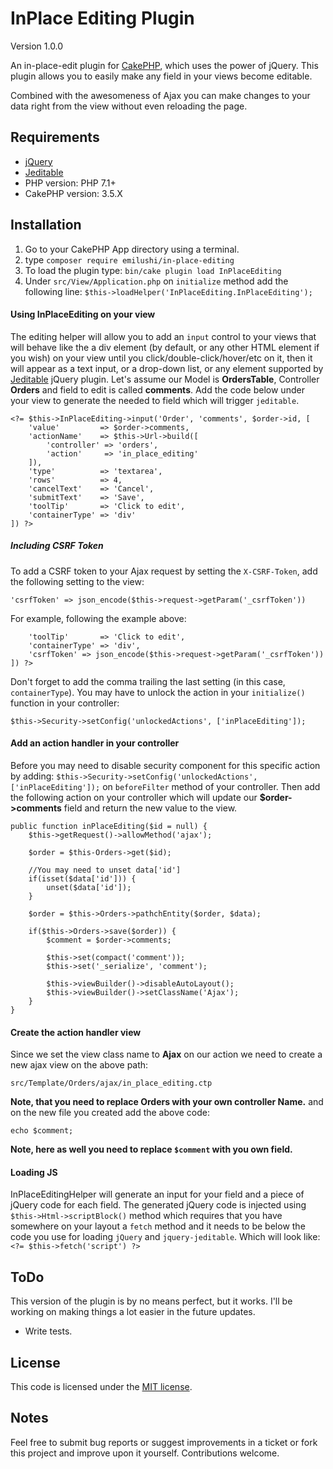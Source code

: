 # InPlace Editing Plugin

Version 1.0.0

An in-place-edit plugin for [CakePHP](http://cakephp.org), which uses the power of jQuery. This plugin allows you to easily make any field in your views become editable.

Combined with the awesomeness of Ajax you can make changes to your data right from the view without even reloading the page.

## Requirements

* [jQuery](http://jquery.com/)
* [Jeditable](https://github.com/NicolasCARPi/jquery_jeditable)
* PHP version: PHP 7.1+
* CakePHP version: 3.5.X

## Installation

1. Go to your CakePHP App directory using a terminal.
2. type `composer require emilushi/in-place-editing`
3. To load the plugin type: `bin/cake plugin load InPlaceEditing`
4. Under `src/View/Application.php` on `initialize` method add the following line: `$this->loadHelper('InPlaceEditing.InPlaceEditing');`

#### Using InPlaceEditing on your view

The editing helper will allow you to add an `input` control to your views that will behave like the a div element (by default, or any other HTML element if you wish) on your view until you click/double-click/hover/etc on it, then it will appear as a text input, or a drop-down list, or any element supported by [Jeditable](https://github.com/NicolasCARPi/jquery_jeditable) jQuery plugin.
Let's assume our Model is **OrdersTable**, Controller **Orders** and field to edit is called **comments**. Add the code below under your view to generate the needed to field which will trigger `jeditable`.
  
    <?= $this->InPlaceEditing->input('Order', 'comments', $order->id, [
        'value'         => $order->comments,
        'actionName'    => $this->Url->build([
            'controller' => 'orders',
            'action'     => 'in_place_editing'
        ]),
        'type'          => 'textarea',
        'rows'          => 4,
        'cancelText'    => 'Cancel',
        'submitText'    => 'Save',
        'toolTip'       => 'Click to edit',
        'containerType' => 'div'
    ]) ?>

##### Including CSRF Token
To add a CSRF token to your Ajax request by setting the `X-CSRF-Token`, add the following setting to the view:

    'csrfToken' => json_encode($this->request->getParam('_csrfToken'))
    
For example, following the example above:

        'toolTip'       => 'Click to edit',
        'containerType' => 'div',
        'csrfToken' => json_encode($this->request->getParam('_csrfToken'))
    ]) ?>
    
Don't forget to add the comma trailing the last setting (in this case, `containerType`). You may have to unlock the action in your `initialize()` function in your controller:

    $this->Security->setConfig('unlockedActions', ['inPlaceEditing']);

#### Add an action handler in your controller

Before you may need to disable security component for this specific action by adding: `$this->Security->setConfig('unlockedActions', ['inPlaceEditing']);` on `beforeFilter` method of your controller.
Then add the following action on your controller which will update our **$order->comments** field and return the new value to the view.
    
    public function inPlaceEditing($id = null) {
        $this->getRequest()->allowMethod('ajax');
        
        $order = $this-Orders->get($id);
        
        //You may need to unset data['id']
        if(isset($data['id'])) {
            unset($data['id']);
        }      
        
        $order = $this->Orders->pathchEntity($order, $data);
        
        if($this->Orders->save($order)) {
            $comment = $order->comments;
        
            $this->set(compact('comment'));
            $this->set('_serialize', 'comment');
            
            $this->viewBuilder()->disableAutoLayout();
            $this->viewBuilder()->setClassName('Ajax');
        }
    }

#### Create the action handler view

Since we set the view class name to **Ajax** on our action we need to create a new ajax view on the above path:

    src/Template/Orders/ajax/in_place_editing.ctp
    
**Note, that you need to replace Orders with your own controller Name.** and on the new file you created add the above code:

    echo $comment;
    
**Note, here as well you need to replace `$comment` with you own field.**

#### Loading JS

InPlaceEditingHelper will generate an input for your field and a piece of jQuery code for each field.
The generated jQuery code is injected using `$this->Html->scriptBlock()` method which requires that you have somewhere on your layout a `fetch` method and it needs to be below the code you use for loading `jQuery` and `jquery-jeditable`.
Which will look like: `<?= $this->fetch('script') ?>`


## ToDo

This version of the plugin is by no means perfect, but it works. I'll be working on making things a lot easier in the future updates.
* Write tests.

## License

This code is licensed under the [MIT license](http://www.opensource.org/licenses/mit-license.php).

## Notes

Feel free to submit bug reports or suggest improvements in a ticket or fork this project and improve upon it yourself. Contributions welcome.
